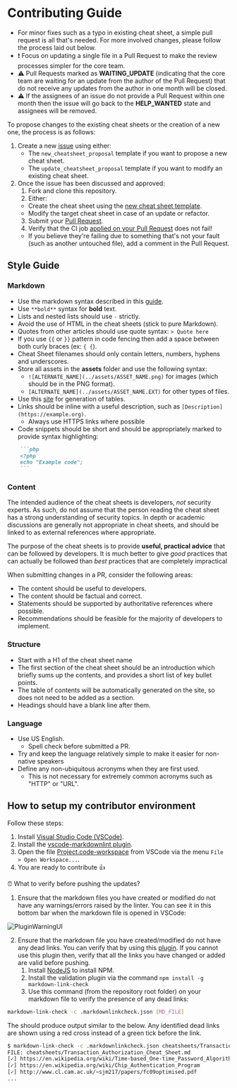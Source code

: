 # Contributing Guide

- For minor fixes such as a typo in existing cheat sheet, a simple pull request is all that's needed. For more involved changes, please follow the process laid out below.
- :heavy_exclamation_mark: Focus on updating a single file in a Pull Request to make the review processes simpler for the core team.
- :warning: Pull Requests marked as **WAITING_UPDATE** (indicating that the core team are waiting for an update from the author of the Pull Request) that do not receive any updates from the author in one month will be closed.
- :warning: If the assignees of an issue do not provide a Pull Request within one month then the issue will go back to the **HELP_WANTED** state and assignees will be removed.

To propose changes to the existing cheat sheets or the creation of a new one, the process is as follows:

1. Create a new [issue](https://github.com/OWASP/CheatSheetSeries/issues/new/choose) using either:
   - The `new_cheatsheet_proposal` template if you want to propose a new cheat sheet.
   - The `update_cheatsheet_proposal` template if you want to modify an existing cheat sheet.
2. Once the issue has been discussed and approved:
    1. Fork and clone this repository.
    2. Either:
      - Create the cheat sheet using the [new cheat sheet template](templates/New_CheatSheet.md).
      - Modify the target cheat sheet in case of an update or refactor.
    3. Submit your [Pull Request](https://help.github.com/articles/creating-a-pull-request/).
    4. Verify that the CI job [applied on your Pull Request](https://travis-ci.org/OWASP/CheatSheetSeries/pull_requests) does not fail!
      - If you believe they're failing due to something that's not your fault (such as another untouched file), add a comment in the Pull Request.

## Style Guide

### Markdown

- Use the markdown syntax described in this [guide](https://guides.github.com/features/mastering-markdown/).
- Use `**bold**` syntax for **bold** text.
- Lists and nested lists should use `-` strictly.
- Avoid the use of HTML in the cheat sheets (stick to pure Markdown).
- Quotes from other articles should use quote syntax: `> Quote here`
- If you use `{{` or `}}` pattern in code fencing then add a space between both curly braces (ex: `{ {`).
- Cheat Sheet filenames should only contain letters, numbers, hyphens and underscores.
- Store all assets in the **assets** folder and use the following syntax:
    - `![ALTERNATE_NAME](../assets/ASSET_NAME.png)` for images (which should be in the PNG format).
    - `[ALTERNATE_NAME](../assets/ASSET_NAME.EXT)` for other types of files.
- Use this [site](https://www.tablesgenerator.com/markdown_tables) for generation of tables.
- Links should be inline with a useful description, such as `[Description](https://example.org)`.
    - Always use HTTPS links where possible
- Code snippets should be short and should be appropriately marked to provide syntax highlighting:

```md
    ```php
    <?php
    echo "Example code";
    ```
```

### Content

The intended audience of the cheat sheets is developers, _not_ security experts. As such, do not assume that the person reading the cheat sheet has a strong understanding of security topics. In depth or academic discussions are generally not appropriate in cheat sheets, and should be linked to as external references where appropriate.

The purpose of the cheat sheets is to provide **useful, practical advice** that can be followed by developers. It is much better to give _good_ practices that can actually be followed than _best_ practices that are completely impractical

When submitting changes in a PR, consider the following areas:

- The content should be useful to developers.
- The content should be factual and correct.
- Statements should be supported by authoritative references where possible.
- Recommendations should be feasible for the majority of developers to implement.

### Structure

- Start with a H1 of the cheat sheet name
- The first section of the cheat sheet should be an introduction which briefly sums up the contents, and provides a short list of key bullet points.
- The table of contents will be automatically generated on the site, so does not need to be added as a section.
- Headings should have a blank line after them.

### Language

- Use US English.
    - Spell check before submitted a PR.
- Try and keep the language relatively simple to make it easier for non-native speakers
- Define any non-ubiquitous acronyms when they are first used.
    - This is not necessary for extremely common acronyms such as "HTTP" or "URL".

## How to setup my contributor environment

Follow these steps:

1. Install [Visual Studio Code (VSCode)](https://code.visualstudio.com/).
2. Install the [vscode-markdownlint plugin](https://github.com/DavidAnson/vscode-markdownlint#install).
3. Open the file [Project.code-workspace](Project.code-workspace) from VSCode via the menu `File > Open Workspace...`.
4. You are ready to contribute :+1:

:alarm_clock: What to verify before pushing the updates?

1. Ensure that the markdown files you have created or modified do not have any warnings/errors raised by the linter. You can see it in this bottom bar when the markdown file is opened in VSCode:

![PluginWarningUI](assets/README_PluginWarningUI.png)

2. Ensure that the markdown file you have created/modified do not have any dead links. You can verify that by using this [plugin](https://www.npmjs.com/package/markdown-link-check). If you cannot use this plugin then, verify that all the links you have changed or added are valid before pushing.
    1. Install [NodeJS](https://nodejs.org/en/download/) to install NPM.
    2. Install the validation plugin via the command `npm install -g markdown-link-check`
    3. Use this command (from the repository root folder) on your markdown file to verify the presence of any dead links:

```bash
markdown-link-check -c .markdownlinkcheck.json [MD_FILE]
```

The should produce output similar to the below. Any identified dead links are shown using a red cross instead of a green tick before the link.

```bash
$ markdown-link-check -c .markdownlinkcheck.json cheatsheets/Transaction_Authorization_Cheat_Sheet.md
FILE: cheatsheets/Transaction_Authorization_Cheat_Sheet.md
[✓] https://en.wikipedia.org/wiki/Time-based_One-time_Password_Algorithm
[✓] https://en.wikipedia.org/wiki/Chip_Authentication_Program
[✓] http://www.cl.cam.ac.uk/~sjm217/papers/fc09optimised.pdf
...

```
